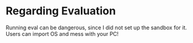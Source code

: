 # Regarding Evaluation
Running eval can be dangerous, since I did not set up the sandbox for it. Users can import OS and mess with your PC!
